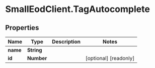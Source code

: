 # SmallEodClient.TagAutocomplete

## Properties

Name | Type | Description | Notes
------------ | ------------- | ------------- | -------------
**name** | **String** |  | 
**id** | **Number** |  | [optional] [readonly] 


